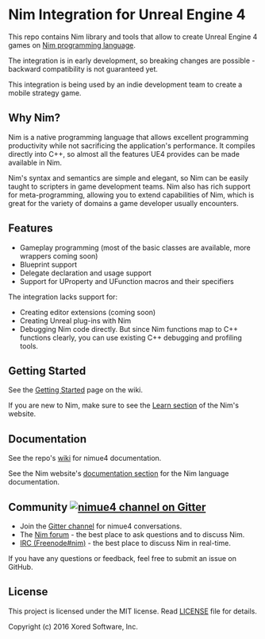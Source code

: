 # Nim Integration for Unreal Engine 4

This repo contains Nim library and tools that allow to create Unreal Engine 4 games on [Nim programming language](http://nim-lang.org/).


The integration is in early development, so breaking changes are possible - backward compatibility is not guaranteed yet.


This integration is being used by an indie development team to create a mobile strategy game.

## Why Nim?

Nim is a native programming language that allows excellent programming productivity while not sacrificing the application's performance. It compiles directly into C++, so almost all the features UE4 provides can be made available in Nim.


Nim's syntax and semantics are simple and elegant, so Nim can be easily taught to scripters in game development teams. Nim also has rich support for meta-programming, allowing you to extend capabilities of Nim, which is great for the variety of domains a game developer usually encounters.

## Features

* Gameplay programming (most of the basic classes are available, more wrappers coming soon)
* Blueprint support
* Delegate declaration and usage support
* Support for UProperty and UFunction macros and their specifiers

The integration lacks support for:

* Creating editor extensions (coming soon)
* Creating Unreal plug-ins with Nim
* Debugging Nim code directly. But since Nim functions map to C++ functions clearly, you can use existing C++ debugging and profiling tools.

## Getting Started

See the [Getting Started](https://github.com/pragmagic/nimue4/wiki/Getting-Started) page on the wiki.


If you are new to Nim, make sure to see the [Learn section](http://nim-lang.org/learn.html) of the Nim's website.

## Documentation

See the repo's [wiki](https://github.com/pragmagic/nimue4/wiki/) for nimue4 documentation.

See the Nim website's [documentation section](http://nim-lang.org/documentation.html) for the Nim language documentation.

## Community [![nimue4 channel on Gitter](https://badges.gitter.im/gitterHQ/gitter.svg)](https://gitter.im/pragmagic/nimue4)

* Join the [Gitter channel](https://gitter.im/pragmagic/nimue4) for nimue4 conversations.
* The [Nim forum](http://forum.nim-lang.org/) - the best place to ask questions and to discuss Nim.
* [IRC (Freenode#nim)](https://webchat.freenode.net/?channels=nim) - the best place to discuss Nim in real-time.

If you have any questions or feedback, feel free to submit an issue on GitHub.

## License

This project is licensed under the MIT license. Read [LICENSE](https://github.com/pragmagic/nimue4/blob/master/LICENSE) file for details.

Copyright (c) 2016 Xored Software, Inc.
